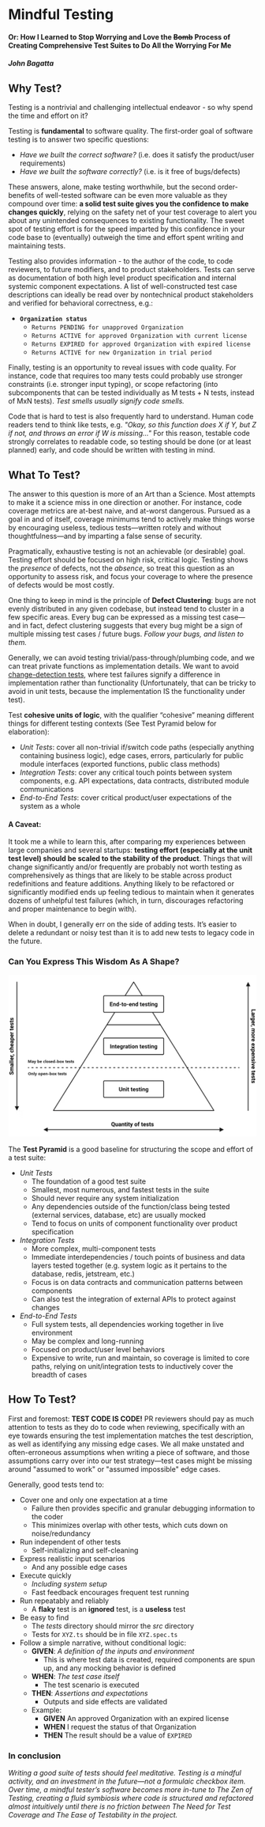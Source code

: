 # Mindful Testing
#### Or: How I Learned to Stop Worrying and Love the ~~Bomb~~ Process of Creating Comprehensive Test Suites to Do All the Worrying For Me

##### John Bagatta


## Why Test?

Testing is a nontrivial and challenging intellectual endeavor - so why spend the time and effort on it? 

Testing is **fundamental** to software quality. The first-order goal of software testing is to answer two specific questions:
- *Have we built the correct software?* (i.e. does it satisfy the product/user requirements)
- *Have we built the software correctly?* (i.e. is it free of bugs/defects)

These answers, alone, make testing worthwhile, but the second order-benefits of well-tested software can be even more valuable as they compound over time: **a solid test suite gives you the confidence to make changes quickly**, relying on the safety net of your test coverage to alert you about any unintended consequences to existing functionality. The sweet spot of testing effort is for the speed imparted by this confidence in your code base to (eventually) outweigh the time and effort spent writing and maintaining tests.

Testing also provides information - to the author of the code, to code reviewers, to future modifiers, and to product stakeholders. Tests can serve as documentation of both high level product specification and internal systemic component expectations. A list of well-constructed test case descriptions can ideally be read over by nontechnical product stakeholders and verified for behavioral correctness, e.g.:

- **`Organization status`**
    - `Returns PENDING for unapproved Organization`
    - `Returns ACTIVE for approved Organization with current license`
    - `Returns EXPIRED for approved Organization with expired license`
    - `Returns ACTIVE for new Organization in trial period`

Finally, testing is an opportunity to reveal issues with code quality. For instance, code that requires too many tests could probably use stronger constraints (i.e. stronger input typing), or scope refactoring (into subcomponents that can be tested individually as M tests + N tests, instead of MxN tests). *Test smells usually signify code smells.*

Code that is hard to test is also frequently hard to understand. Human code readers tend to think like tests, e.g. *"Okay, so this function does X if Y, but Z if not, and throws an error if W is missing…"* For this reason, testable code strongly correlates to readable code, so testing should be done (or at least planned) early, and code should be written with testing in mind.


## What To Test?

The answer to this question is more of an Art than a Science. Most attempts to make it a science miss in one direction or another. For instance, code coverage metrics are at-best naive, and at-worst dangerous. Pursued as a goal in and of itself, coverage minimums tend to actively make things worse by encouraging useless, tedious tests—written rotely and without thoughtfulness—and by imparting a false sense of security.

Pragmatically, exhaustive testing is not an achievable (or desirable) goal. Testing effort should be focused on high risk, critical logic. Testing shows the *presence* of defects, not the *absence*, so treat this question as an opportunity to assess risk, and focus your coverage to where the presence of defects would be most costly.

One thing to keep in mind is the principle of **Defect Clustering**: bugs are not evenly distributed in any given codebase, but instead tend to cluster in a few specific areas. Every bug can be expressed as a missing test case—and in fact, defect clustering suggests that every bug might be a sign of multiple missing test cases / future bugs. *Follow your bugs, and listen to them.*

Generally, we can avoid testing trivial/pass-through/plumbing code, and we can treat private functions as implementation details. We want to avoid [change-detection tests](https://testing.googleblog.com/2015/01/testing-on-toilet-change-detector-tests.html), where test failures signify a difference in implementation rather than functionality (Unfortunately, that can be tricky to avoid in unit tests, because the implementation IS the functionality under test). 

Test **cohesive units of logic**, with the qualifier “cohesive” meaning different things for different testing contexts (See Test Pyramid below for elaboration):
- *Unit Tests*:  cover all non-trivial if/switch code paths (especially anything containing business logic), edge cases, errors, particularly for public module interfaces (exported functions, public class methods)
- *Integration Tests*:  cover any critical touch points between system components, e.g. API expectations, data contracts, distributed module communications
- *End-to-End Tests*:  cover critical product/user expectations of the system as a whole


#### A Caveat:

It took me a while to learn this, after comparing my experiences between large companies and several startups: **testing effort (especially at the unit test level) should be scaled to the stability of the product**. Things that will change significantly and/or frequently are probably not worth testing as comprehensively as things that are likely to be stable across product redefinitions and feature additions. Anything likely to be refactored or significantly modified ends up feeling tedious to maintain when it generates dozens of unhelpful test failures (which, in turn, discourages refactoring and proper maintenance to begin with). 

When in doubt, I generally err on the side of adding tests. It’s easier to delete a redundant or noisy test than it is to add new tests to legacy code in the future.


### Can You Express This Wisdom As A Shape?

![Testing Pyramid](images/pyramid.png)

The **Test Pyramid** is a good baseline for structuring the scope and effort of a test suite:
- *Unit Tests*
    - The foundation of a good test suite
    - Smallest, most numerous, and fastest tests in the suite
    - Should never require any system initialization
    - Any dependencies outside of the function/class being tested (external services, database, etc) are usually mocked 
    - Tend to focus on units of component functionality over product specification
- *Integration Tests*
    - More complex, multi-component tests
    - Immediate interdependencies / touch points of business and data layers tested together (e.g. system logic as it pertains to the database, redis, jetstream, etc.)
    - Focus is on data contracts and communication patterns between components
    - Can also test the integration of external APIs to protect against changes
- *End-to-End Tests*
    - Full system tests, all dependencies working together in live environment
    - May be complex and long-running
    - Focused on product/user level behaviors
    - Expensive to write, run and maintain, so coverage is limited to core paths, relying on unit/integration tests to inductively cover the breadth of cases


## How To Test?

First and foremost: **TEST CODE IS CODE!** PR reviewers should pay as much attention to tests as they do to code when reviewing, specifically with an eye towards ensuring the test implementation matches the test description, as well as identifying any missing edge cases. We all make unstated and often-erroneous assumptions when writing a piece of software, and those assumptions carry over into our test strategy—test cases might be missing around "assumed to work" or "assumed impossible" edge cases.

Generally, good tests tend to:
- Cover one and only one expectation at a time
    - Failure then provides specific and granular debugging information to the coder
    - This minimizes overlap with other tests, which cuts down on noise/redundancy 
- Run independent of other tests
    - Self-initializing and self-cleaning
- Express realistic input scenarios
    - And any possible edge cases
- Execute quickly
    - *Including system setup*
    - Fast feedback encourages frequent test running
- Run repeatably and reliably
    - A **flaky** test is an **ignored** test, is a **useless** test
- Be easy to find
    - The *tests* directory should mirror the *src* directory
    - Tests for `XYZ.ts` should be in file `XYZ.spec.ts`
- Follow a simple narrative, without conditional logic:
    - **GIVEN**: *A definition of the inputs and environment*
        - This is where test data is created, required components are spun up, and any mocking behavior is defined
    - **WHEN**: *The test case itself*
        - The test scenario is executed
    - **THEN**: *Assertions and expectations*
        - Outputs and side effects are validated
    - Example:
        - **GIVEN** An approved Organization with an expired license
        - **WHEN** I request the status of that Organization
        - **THEN** The result should be a value of `EXPIRED`


### In conclusion

*Writing a good suite of tests should feel meditative. Testing is a mindful activity, and an investment in the future—not a formulaic checkbox item. Over time, a mindful tester’s software becomes more in-tune to The Zen of Testing, creating a fluid symbiosis where code is structured and refactored almost intuitively until there is no friction between The Need for Test Coverage and The Ease of Testability in the project.*
